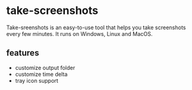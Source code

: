 # take-screenshots

Take-sreenshots is an easy-to-use tool that helps you take screenshots every few minutes. It runs on Windows, Linux and MacOS.

## features
 - customize output folder
 - customize time delta
 - tray icon support

